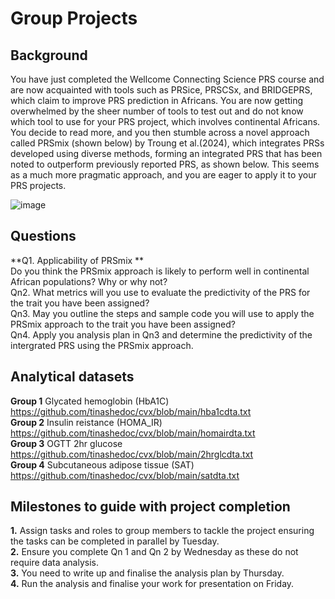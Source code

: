 # Group Projects

## Background

You have just completed the Wellcome Connecting Science PRS course and are now acquainted with tools such as PRSice, PRSCSx, and BRIDGEPRS, which claim to improve PRS prediction in Africans. You are now getting overwhelmed by the sheer number of tools to test out and do not know which tool to use for your PRS project, which involves continental Africans. You decide to read more, and you then stumble across a novel approach called PRSmix (shown below) by Troung et al.(2024), which integrates PRSs developed using diverse methods, forming an integrated PRS that has been noted to outperform previously reported PRS, as shown below. This seems as a much more pragmatic approach, and you are eager to apply it to your PRS projects.

![image](https://github.com/user-attachments/assets/a03786e7-f2ee-46e0-b542-1c3d546e1d76)



## Questions
**Q1. Applicability of PRSmix ** <br>
Do you think the PRSmix approach is likely to perform well in continental African populations? Why or why not?<br>
Qn2. What metrics will you use to evaluate the predictivity of the PRS for the trait you have been assigned?<br>
Qn3. May you outline the steps and sample code you will use to apply the PRSmix approach to the trait you have been assigned?<br> 
Qn4. Apply you analysis plan in Qn3 and determine the predictivity of the intergrated PRS using the PRSmix approach.<br>

## Analytical datasets
 **Group 1** Glycated hemoglobin (HbA1C) https://github.com/tinashedoc/cvx/blob/main/hba1cdta.txt<br> 
 **Group 2** Insulin reistance (HOMA_IR) https://github.com/tinashedoc/cvx/blob/main/homairdta.txt<br>
 **Group 3** OGTT 2hr glucose https://github.com/tinashedoc/cvx/blob/main/2hrglcdta.txt<br> 
 **Group 4** Subcutaneous adipose tissue (SAT) https://github.com/tinashedoc/cvx/blob/main/satdta.txt<br>

 ## Milestones to guide with project completion
 **1.** Assign tasks and roles to group members to tackle the project ensuring the tasks can be completed in parallel by Tuesday.<br>
 **2.** Ensure you complete Qn 1 and Qn 2 by Wednesday as these do not require  data analysis.<br>
 **3.** You need to write up and finalise the analysis plan by Thursday.<br>
 **4.** Run the analysis and finalise your work for presentation on Friday.<br>
 







